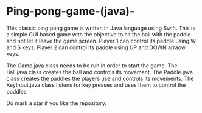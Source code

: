 # Ping-pong-game-(java)-
This classic ping pong game is written in Java language using Swift.
This is a simple GUI based game with the objective to hit the ball with the paddle and not let it leave the game screen. Player 1 can control its paddle using W and S keys. Player 2 can control its paddle using UP and DOWN arraow keys.


The Game.java class needs to be run in order to start the game. 
The Ball.java class creates the ball and controls its movement. 
The Paddle.java class creates the paddles the players use and controls its movements. 
The KeyInput.java class listens for key presses and uses them to control the paddles


Do mark a star if you like the repository.
